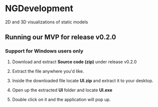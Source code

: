 # NGDevelopment
2D and 3D visualizations of static models

## Running our MVP for release v0.2.0

### Support for Windows users only

 1. Download and extract **Source code (zip)** under release v0.2.0

 2. Extract the file anywhere you'd like. 
 
 3. Inside the downloaded file locate **UI.zip** and extract it to your desktop.
 
 4. Open up the extracted **UI** folder and locate **UI.exe**
 
 5. Double click on it and the application will pop up.
